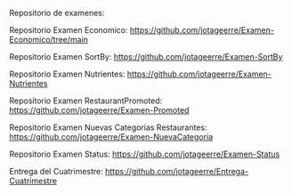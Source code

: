 Repositorio de examenes:

Repositorio Examen Economico:
https://github.com/jotageerre/Examen-Economico/tree/main

Repositorio Examen SortBy:
https://github.com/jotageerre/Examen-SortBy

Repositorio Examen Nutrientes:
https://github.com/jotageerre/Examen-Nutrientes

Repositorio Examen RestaurantPromoted:
https://github.com/jotageerre/Examen-Promoted

Repositorio Examen Nuevas Categorias Restaurantes:
https://github.com/jotageerre/Examen-NuevaCategoria

Repositorio Examen Status:
https://github.com/jotageerre/Examen-Status

Entrega del Cuatrimestre:
https://github.com/jotageerre/Entrega-Cuatrimestre
